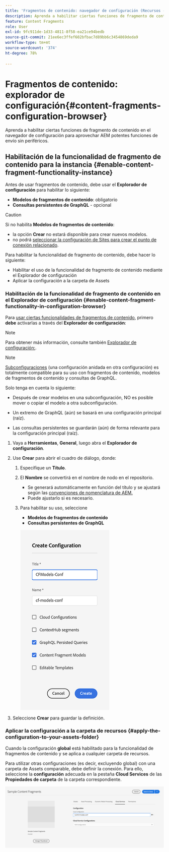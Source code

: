 ```yaml
---
title: 'Fragmentos de contenido: navegador de configuración (Recursos - Fragmentos de contenido)'
description: Aprenda a habilitar ciertas funciones de fragmento de contenido en el navegador de configuración para aprovechar AEM potentes funciones de envío sin periféricos.
feature: Content Fragments
role: User
exl-id: 9fc911de-1d33-4811-8f58-ea21ce94bedb
source-git-commit: 21ee6ec3ffef602bfbac7d89bb6c3454869deda9
workflow-type: tm+mt
source-wordcount: '374'
ht-degree: 78%

---
```


# Fragmentos de contenido: explorador de configuración{#content-fragments-configuration-browser}

Aprenda a habilitar ciertas funciones de fragmento de contenido en el navegador de configuración para aprovechar AEM potentes funciones de envío sin periféricos.

## Habilitación de la funcionalidad de fragmento de contenido para la instancia {#enable-content-fragment-functionality-instance}

Antes de usar fragmentos de contenido, debe usar el **Explorador de configuración** para habilitar lo siguiente:

* **Modelos de fragmentos de contenido**: obligatorio
* **Consultas persistentes de GraphQL** - opcional

>[!CAUTION]
>
>Si no habilita **Modelos de fragmentos de contenido**:
>
>* la opción **Crear** no estará disponible para crear nuevos modelos.
>* no podrá [seleccionar la configuración de Sites para crear el punto de conexión relacionado](/help/headless/graphql-api/graphql-endpoint.md).


Para habilitar la funcionalidad de fragmento de contenido, debe hacer lo siguiente:

* Habilitar el uso de la funcionalidad de fragmento de contenido mediante el Explorador de configuración
* Aplicar la configuración a la carpeta de Assets

### Habilitación de la funcionalidad de fragmento de contenido en el Explorador de configuración {#enable-content-fragment-functionality-in-configuration-browser}

Para [usar ciertas funcionalidades de fragmentos de contenido](#creating-a-content-fragment-model), primero **debe** activarlas a través del **Explorador de configuración**:

>[!NOTE]
>
>Para obtener más información, consulte también [Explorador de configuración:](/help/implementing/developing/introduction/configurations.md#using-configuration-browser).

>[!NOTE]
>
>[Subconfiguraciones](/help/implementing/developing/introduction/configurations.md#configuration-resolution) (una configuración anidada en otra configuración) es totalmente compatible para su uso con fragmentos de contenido, modelos de fragmentos de contenido y consultas de GraphQL.
>
>Solo tenga en cuenta lo siguiente:
>
>
>* Después de crear modelos en una subconfiguración, NO es posible mover o copiar el modelo a otra subconfiguración.
>
>* Un extremo de GraphQL (aún) se basará en una configuración principal (raíz).
>
>* Las consultas persistentes se guardarán (aún) de forma relevante para la configuración principal (raíz).



1. Vaya a **Herramientas**, **General**, luego abra el **Explorador de configuración**.

1. Use **Crear** para abrir el cuadro de diálogo, donde:

   1. Especifique un **Título**.
   1. El **Nombre** se convertirá en el nombre de nodo en el repositorio.
      * Se generará automáticamente en función del título y se ajustará según las [convenciones de nomenclatura de AEM.](/help/implementing/developing/introduction/naming-conventions.md)
      * Puede ajustarlo si es necesario.
   1. Para habilitar su uso, seleccione
      * **Modelos de fragmentos de contenido**
      * **Consultas persistentes de GraphQL**

      ![Definir configuración](assets/cfm-conf-01.png)


1. Seleccione **Crear** para guardar la definición.

<!-- 1. Select the location appropriate to your website. -->

### Aplicar la configuración a la carpeta de recursos {#apply-the-configuration-to-your-assets-folder}

Cuando la configuración **global** está habilitado para la funcionalidad de fragmentos de contenido y se aplica a cualquier carpeta de recursos.

Para utilizar otras configuraciones (es decir, excluyendo global) con una carpeta de Assets comparable, debe definir la conexión. Para ello, seleccione la **configuración** adecuada en la pestaña **Cloud Services** de las **Propiedades de carpeta** de la carpeta correspondiente.

![Aplicar configuración](assets/cfm-conf-02.png)
